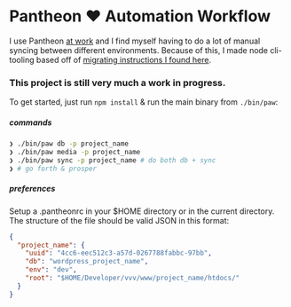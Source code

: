 Pantheon &hearts; Automation Workflow
===

I use Pantheon [at work](http://teamcolab.com/) and I find myself having to do a lot of manual syncing between different environments. Because of this, I made node cli-tooling based off of [migrating instructions I found here](https://pantheon.io/blog/importing-large-wordpress-sites-pantheon).

### This project is still very much a work in progress.

To get started, just run `npm install` & run the main binary from `./bin/paw`:

##### commands

```sh
❯ ./bin/paw db -p project_name
❯ ./bin/paw media -p project_name
❯ ./bin/paw sync -p project_name # do both db + sync
❯ # go forth & prosper
```

##### preferences

Setup a .pantheonrc in your $HOME directory or in the current directory. The structure of the file should be valid JSON in this format:

```json
{
  "project_name": {
    "uuid": "4cc6-eec512c3-a57d-0267788fabbc-97bb",
    "db": "wordpress_project_name",
    "env": "dev",
    "root": "$HOME/Developer/vvv/www/project_name/htdocs/"
  }
}
```

